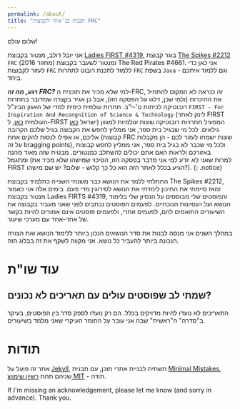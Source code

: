 ```yaml
---
permalink: /about/
title: "תכנות בג'אווה לקבוצות FRC"
---
```


שלום עולם!

אני יובל דולב, מנטור בקבוצת [Ladies FIRST #4319](https://www.facebook.com/LadiesFIRST4319), בוגר קבוצת [The Spikes #2212](https://www.facebook.com/Spikes2212) `FRC`  (מחזור 2016) ומנטור לשעבר בקבוצת The Red Pirates #4661. אני כאן כדי לעזור לקבוצות `FRC` ללמוד לתכנת רובוט לתחרות `FRC` בשפת `Java` - וגם ללמוד איתכם ביחד.

***רגע, מה זה FRC?*** למי שלא מכיר את תוכנית ה-FRC, זה כנראה לא המקום להתחיל את ההיכרות (ולמי שכן, דלגו על הפסקה הזו), אבל כן אגיד בקצרה שמדובר בתחרות רובוטיקה לכיתות ט'-י"ב. תחרות עולמית כיפית למדי של האגון הבינ"ל `FIRST - For Inspiration And Recongnition of Science & Technology` (לינק לאתר FIRST העולמית [כאן](https://www.firstinspires.org/), ל-FIRST ישראל [כאן](https://firstisrael.org.il/)) המפעיל תחרויות רובוטיקה שונות עולמיות למגוון גילאים. לכל מי שבגיל בית ספר, אני ממליץ לחפש את הקבוצה בגיל שלכם הקרובה אליכם, או אפילו לנסות להקים אחת (קבוצות FRC שונות ישמחו לעזור לכם - הן מקבלות על זה bragging points), ולכל מי שכבר לא בגיל בית ספר, אני ממליץ לחפש קבוצות באזורכם ולראות האם אתם יכולים להשתלב כמנטורים. מבטיח שזה מאוד מהנה ומתגמל (למרות שאני לא יודע למי אני מדבר בפסקה הזו, הסיכוי שמישהו שלא מכיר את FIRST הגיע בכלל לאתר הזה הוא כל כך קלוש - שלום? יש שם מישהו?).
{: .notice}

התחלתי ללמד את הנושא כבר משנתי השנייה כתלמיד בקבוצת The Spikes #2212, ומאז סיימתי את התיכון לימדתי את הנושא לסירוגין מדי פעם. בימים אלה אני כאמור מנטור בקבוצת Ladies FIRTS #4319, והפוסטים שלי מבוססים על הנסיון שלי בלימוד הנושא ועל הנסיונות הנוכחיים. לפעמים הפוסטים נכתבים לפני שאני מעביר בקבוצה את השיעורים התואמים להם, לפעמים אחרי, ולפעמים פוסטים אינם אמורים להיות בקשר של אחד-אחד עם מערכי שיעור.

במהלך השנים אני מנסה לבנות את סדר הנושאים הנכון ביותר ללימוד הנושא ואת הצורה הנכונה ביותר להעביר כל נושא. אני מקווה לשקף את זה בבלוג הזה.

# עוד שו"ת

## שמתי לב שפוסטים  עולים עם תאריכים לא נכונים?

התאריכים לא נועדו להיות מדויקים בכלל. הם רק נועדו לספק סדר בין הפוסטים, בעיקר ב"סדרה" ה"ראשית" שבה אני עובר על החומר העיקרי שאני מלמד בשיעורים.

# תודות

אתר זה פועל על [Jekyll](https://jekyllrb.com/), תשתית לבניית אתרי תוכן, עם תבנית [Minimal Mistakes](https://mmistakes.github.io/minimal-mistakes/), שניהם תחת [רשיון שימוש MIT](https://en.wikipedia.org/wiki/MIT_License) - תודה.

<p class="ltr">If I'm missing an acknowledgement, please let me know (and sorry in advance). Thank you.</p>